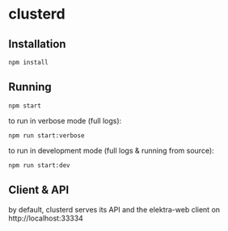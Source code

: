 # clusterd


## Installation

```
npm install
```


## Running

```
npm start
```

to run in verbose mode (full logs):

```
npm run start:verbose
```

to run in development mode (full logs & running from source):

```
npm run start:dev
```


## Client & API

by default, clusterd serves its API and the elektra-web client on http://localhost:33334
